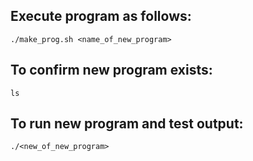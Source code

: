 ## Execute program as follows:
`./make_prog.sh <name_of_new_program>`

## To confirm new program exists:
`ls`

## To run new program and test output:
`./<new_of_new_program>`
